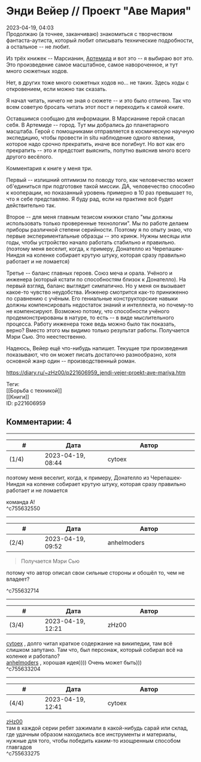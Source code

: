 Энди Вейер // Проект "Аве Мария"
================================

  
2023-04-19, 04:03  
 Продолжаю (а точнее, заканчиваю) знакомиться с творчеством фантаста-аутиста, который любит описывать технические подробности, а остальное -- не любит.   
   
 Из трёх книжек -- Марсианин,  [Артемида](Энди%20Вейер%20%20Артемида)  и вот это -- я выбираю вот это. Это произведение самое масштабное, самое навороченное, и тут много сюжетных ходов.   
   
 Нет, в других тоже много сюжетных ходов но... не таких. Здесь ходы с откровением, если можно так сказать.   
   
 Я начал читать, ничего не зная о сюжете -- и это было отлично. Так что всем советую бросать читать этот пост и переходить к самой книге.   
   
 Оставшимся сообщаю для информации. В Марсианине герой спасал себя. В Артемиде -- город. Тут мы добрались до планетарного масштаба. Герой с помощниками отправляется в космическую научную экспедицию, чтобы провести in situ наблюдение одного явления, которое надо срочно прекратить, иначе все погибнут. Но вот как его прекратить -- это и предстоит выяснить, попутно выяснив много всего другого весёлого.   
   
 Комментария к книге у меня три.   
   
 Первый -- излишний оптимизм по поводу того, как человечество может об'единиться при подготовке такой миссии. ДА, человечество способно к кооперации, но показанный уровень примерно в 10 раз превышает то, что я себе представляю. Я буду рад, если на практике всё будет действительно так.   
   
 Второе -- для меня главным тезисом книжки стало "мы должны использовать только проверенные технологии". Мы по работе делаем приборы различной степени серийности. Поэтому я по опыту знаю, что первые экспериментальные образцы -- это кринж. Нужны месяцы или годы, чтобы устройство начало работать стабильно и правильно. (поэтому меня веселит, когда, к примеру, Донателло из Черепашек-Ниндзя на коленке собирает крутую штуку, которая сразу правильно работает и не ломается)   
   
 Третье -- баланс главных героев. Союз меча и орала. Учёного и инженера (который кстати по способностям близок к Донателло). На первый взгляд, баланс выглядит симпатично. Но у меня он вызывает какое-то чувство неудобства. Инженер смотрится как-то приниженно по сравнению с учёным. Его гениальные конструкторские навыки должны компенсировать недостаток знаний и интеллекта, но почему-то не компенсируют. Возможно потому, что способности учёного продемонстрированы в натуре, то есть -- в виде мыслительного процесса. Работу инженера тоже ведь можно было так показать, верно? Вместо этого мы видимо только результат работы. Получается Мэри Сью. Это неестественно.   
   
 Надеюсь, Вейер ещё что-нибудь напишет. Текущие три произведения показывают, что он может писать достаточно разнообразно, хотя основной жанр один -- производственный роман.   
  
<https://diary.ru/~zHz00/p221606959_jendi-vejer-proekt-ave-mariya.htm>  
  
Теги:  
[[Борьба с техникой]]  
[[Книги]]  
ID: p221606959  


Комментарии: 4
--------------

  


---



|         #         |              Дата              |                     Автор                     |           ID           |
| --- | --- | --- | --- |
| (1/4) | 2023-04-19, 08:44 | cytoex | c755632550 |

  
  поэтому меня веселит, когда, к примеру, Донателло из Черепашек-Ниндзя на коленке собирает крутую штуку, которая сразу правильно работает и не ломается    
   
 команда А!   
 ^c755632550

---



|         #         |              Дата              |                     Автор                     |           ID           |
| --- | --- | --- | --- |
| (2/4) | 2023-04-19, 09:52 | anhelmoders | c755632714 |

  
  >Получается Мэри Сью 

   
    
 потому что автор описал свои сильные стороны и обошёл то, чем не владеет? 

   
 ^c755632714

---



|         #         |              Дата              |                     Автор                     |           ID           |
| --- | --- | --- | --- |
| (3/4) | 2023-04-19, 12:21 | zHz00 | c755633204 |

  
  [cytoex](https://citoex.diary.ru "Только это красиво и только в этом есть смысл")  , долго читал краткое содержание на википедии, там всё слишком запутано. Там что, был персонаж, который собирал всё на коленке и работало?   
  [anhelmoders](https://anhelmoders.diary.ru "No plans. Only wonders.")  , хорошая идея)))) Очень может быть)))   
 ^c755633204

---



|         #         |              Дата              |                     Автор                     |           ID           |
| --- | --- | --- | --- |
| (4/4) | 2023-04-19, 12:41 | cytoex | c755633275 |

  
  [zHz00](https://zHz00.diary.ru "Untitled")    
 там в каждой серии ребят зажимали в какой-нибудь сарай или склад, где удачным образом находились все инструменты и материалы, нужные для того, чтобы победить каким-то изощренным способом главгадов   
 ^c755633275